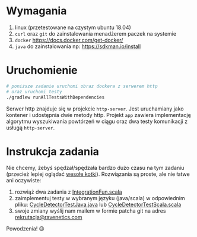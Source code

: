 # Wymagania

1. linux (przetestowane na czystym ubuntu 18.04)
2. `curl` oraz `git` do zainstalowania menadżerem paczek na systemie
3. `docker` https://docs.docker.com/get-docker/
4. `java` do zainstalowania np: https://sdkman.io/install

# Uruchomienie

```bash
# poniższe zadanie uruchomi obraz dockera z serwerem http
# oraz uruchomi testy
./gradlew runAllTestsWithDependencies
```

Serwer http znajduje się w projekcie `http-server`.
Jest uruchamiany jako kontener i udostępnia dwie metody http.
Projekt `app` zawiera implementację algorytmu wyszukiwania powtórzeń w ciągu oraz dwa testy komunikacji z usługą `http-server`.

# Instrukcja zadania

Nie chcemy, żebyś spędzał/spędzała bardzo dużo czasu na tym zadaniu (przecież lepiej oglądać [wesołe kotki](https://www.youtube.com/watch?v=SB-qEYVdvXA)).
Rozwiązania są proste, ale nie łatwe ani oczywiste:

1. rozwiąż dwa zadania z [IntegrationFun.scala](app/src/test/scala/ravenetics/test/IntegrationFun.scala)
2. zaimplementuj testy w wybranym języku (java/scala) w odpowiednim pliku: [CycleDetectorTestJava.java](app/src/test/scala/ravenetics/test/CycleDetectorTestJava.java) lub [CycleDetectorTestScala.scala](app/src/test/scala/ravenetics/test/CycleDetectorTestScala.scala)
3. swoje zmiany wyślij nam mailem w formie patcha git na adres rekrutacja@ravenetics.com

Powodzenia! 😉
